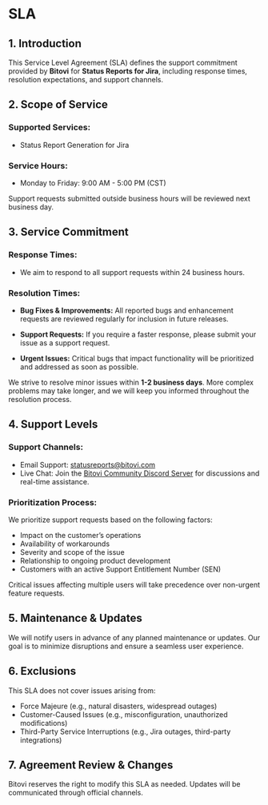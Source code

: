 # SLA

## 1. Introduction

This Service Level Agreement (SLA) defines the support commitment provided by **Bitovi** for **Status Reports for Jira**, including response times, resolution expectations, and support channels.

## 2. Scope of Service

### Supported Services:

- Status Report Generation for Jira

### Service Hours:

- Monday to Friday: 9:00 AM - 5:00 PM (CST)

Support requests submitted outside business hours will be reviewed next business day.

## 3. Service Commitment

### Response Times:

- We aim to respond to all support requests within 24 business hours.

### Resolution Times:

- **Bug Fixes & Improvements:** All reported bugs and enhancement requests are reviewed regularly for inclusion in future releases.

- **Support Requests:** If you require a faster response, please submit your issue as a support request.

- **Urgent Issues:** Critical bugs that impact functionality will be prioritized and addressed as soon as possible.

We strive to resolve minor issues within **1-2 business days**. More complex problems may take longer, and we will keep you informed throughout the resolution process.

## 4. Support Levels

### Support Channels:

- Email Support: statusreports@bitovi.com
- Live Chat: Join the [Bitovi Community Discord Server](https://discord.com/invite/tw2kTV3vtQ) for discussions and real-time assistance.

### Prioritization Process:

We prioritize support requests based on the following factors:

- Impact on the customer’s operations
- Availability of workarounds
- Severity and scope of the issue
- Relationship to ongoing product development
- Customers with an active Support Entitlement Number (SEN)

Critical issues affecting multiple users will take precedence over non-urgent feature requests.

## 5. Maintenance & Updates

We will notify users in advance of any planned maintenance or updates. Our goal is to minimize disruptions and ensure a seamless user experience.

## 6. Exclusions

This SLA does not cover issues arising from:

- Force Majeure (e.g., natural disasters, widespread outages)
- Customer-Caused Issues (e.g., misconfiguration, unauthorized modifications)
- Third-Party Service Interruptions (e.g., Jira outages, third-party integrations)

## 7. Agreement Review & Changes

Bitovi reserves the right to modify this SLA as needed. Updates will be communicated through official channels.
